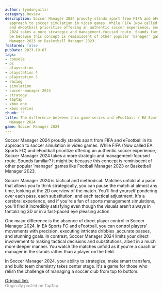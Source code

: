 ```yaml
---
author: lyndonguitar
category: Review
description: Soccer Manager 2024 proudly stands apart from FIFA and eFootball in its
  approach to soccer simulation in video games. While FIFA (Now called EA Sports FC)
  and eFootball prioritize offering an authentic soccer experience, Soccer Manager
  2024 takes a more strategic and management-focused route. Sounds familiar? It might
  be because this concept is reminiscent of other popular 'manager' games like Football
  Manager 2023 or Basketball Manager 2023.
featured: false
pubDate: 2023-10-03
tags:
- console
- pc
- playstation
- playstation 4
- playstation 5
- racing
- simulation
- soccer-manager-2024
- strategy
- taptap
- xbox one
- xbox series
thumb: ''
title: The difference between this game series and eFootball / EA Sports FC | Soccer
  Manager 2024
game: Soccer Manager 2024
---
```

Soccer Manager 2024 proudly stands apart from FIFA and eFootball in its approach to soccer simulation in video games. While FIFA (Now called EA Sports FC) and eFootball prioritize offering an authentic soccer experience, Soccer Manager 2024 takes a more strategic and management-focused route. Sounds familiar? It might be because this concept is reminiscent of other popular 'manager' games like Football Manager 2023 or Basketball Manager 2023.

Soccer Manager 2024 is tactical and methodical. Matches unfold at a pace that allows you to think strategically, you can pause the match at almost any time, looking at the 2D overview of the match. You'll find yourself pondering over each pass, each substitution, and each tactical adjustment. It's a cerebral experience, and if you're a fan of sports management simulations, you'll find it incredibly satisfying even though the visuals aren’t always in tantalizing 3D or in a fast-paced eye pleasing action.

One major difference is the absence of direct player control in Soccer Manager 2024. In EA Sports FC and eFootball, you can control players' movements with precision, executing intricate dribbles ,accurate passes, and stunning goals. In contrast, Soccer Manager 2024 limits your direct involvement to making tactical decisions and substitutions, albeit in a much more deeper manner. You watch the matches unfold as if you're a coach or manager in the stands rather than a player on the field.

In Soccer Manager 2024, your ability to strategize, make smart transfers, and build team chemistry takes center stage. It's a game for those who relish the challenge of managing a soccer club from top to bottom.

[Original link](https://www.taptap.io/post/6385904)<br><span style="font-size: 0.95em; color: #888;">Originally posted on TapTap.</span>
